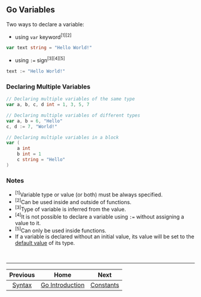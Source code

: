 ## Go Variables
Two ways to declare a variable:
- using `var` keyword<sup>[1][2]</sup>
```go
var text string = "Hello World!"
```
- using `:=` sign<sup>[3][4][5]</sup>
```go
text := "Hello World!"
```

### Declaring Multiple Variables
```go
// Declaring multiple variables of the same type
var a, b, c, d int = 1, 3, 5, 7

// Declaring multiple variables of different types
var a, b = 6, "Hello"
c, d := 7, "World!"

// Declaring multiple variables in a block
var (
    a int
    b int = 1
    c string = "Hello"
)
```

### Notes
- <sup>[1]</sup>Variable type or value (or both) must be always specified.
- <sup>[2]</sup>Can be used inside and outside of functions.
- <sup>[3]</sup>Type of variable is inferred from the value.
- <sup>[4]</sup>It is not possible to declare a variable using `:=` without assigning a value to it.
- <sup>[5]</sup>Can only be used inside functions.
- If a variable is declared without an initial value, its value will be set to the [default value](06-data-types.md#default-values-of-data-type) of its type.

<br />
<hr />

| Previous | Home | Next |
| :---: | :---: | :---: |
| [Syntax](02-syntax.md) | [Go Introduction](01-introduction.md) | [Constants](04-constants.md) |